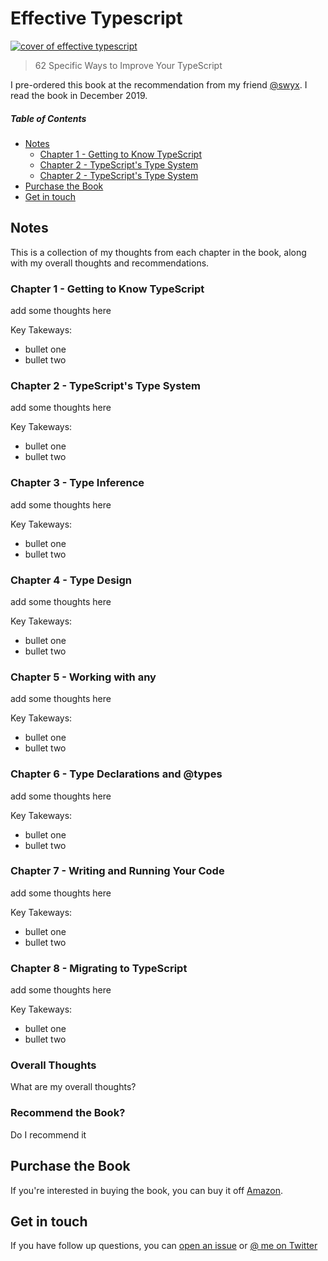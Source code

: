 # Effective Typescript 

[![cover of effective typescript](https://images-na.ssl-images-amazon.com/images/I/41jnU0V%2BcBL._SX379_BO1,204,203,200_.jpg)](https://amzn.to/2tcTQVJ)

> 62 Specific Ways to Improve Your TypeScript

I pre-ordered this book at the recommendation from my friend [@swyx](https://github.com/swyx). I read the book in December 2019. 

##### Table of Contents  
* [Notes](#notes)
  * [Chapter 1 - Getting to Know TypeScript](#chapter-1-getting-to-know-typescript)
  * [Chapter 2 - TypeScript's Type System](#chapter-2-typescripts-type-system)
  * [Chapter 2 - TypeScript's Type System](#chapter-3-type-inference)
* [Purchase the Book](#purchase-the-book) 
* [Get in touch](#get-in-touch)


## Notes

This is a collection of my thoughts from each chapter in the book, along with my overall thoughts and recommendations. 

### Chapter 1 - Getting to Know TypeScript

add some thoughts here

Key Takeways:
- bullet one
- bullet two 


### Chapter 2 - TypeScript's Type System

add some thoughts here

Key Takeways:
- bullet one
- bullet two 


### Chapter 3 - Type Inference

add some thoughts here

Key Takeways:
- bullet one
- bullet two 


### Chapter 4 - Type Design

add some thoughts here

Key Takeways:
- bullet one
- bullet two 


### Chapter 5 - Working with any

add some thoughts here

Key Takeways:
- bullet one
- bullet two 


### Chapter 6 - Type Declarations and @types

add some thoughts here

Key Takeways:
- bullet one
- bullet two 


### Chapter 7 - Writing and Running Your Code

add some thoughts here

Key Takeways:
- bullet one
- bullet two 


### Chapter 8 - Migrating to TypeScript

add some thoughts here

Key Takeways:
- bullet one
- bullet two 

### Overall Thoughts

What are my overall thoughts?

### Recommend the Book?
Do I recommend it 

## Purchase the Book

If you're interested in buying the book, you can buy it off [Amazon](https://amzn.to/2tcTQVJ).

## Get in touch

If you have follow up questions, you can [open an issue](https://github.com/jsjoeio/effective-typescript-notes/issues) or [@ me on Twitter](https://twitter.com/intent/tweet?text=@jsjoeio%20I%20want%20to%20talk%20to%20you%20about%20%22Effective%20TypeScript%22)
